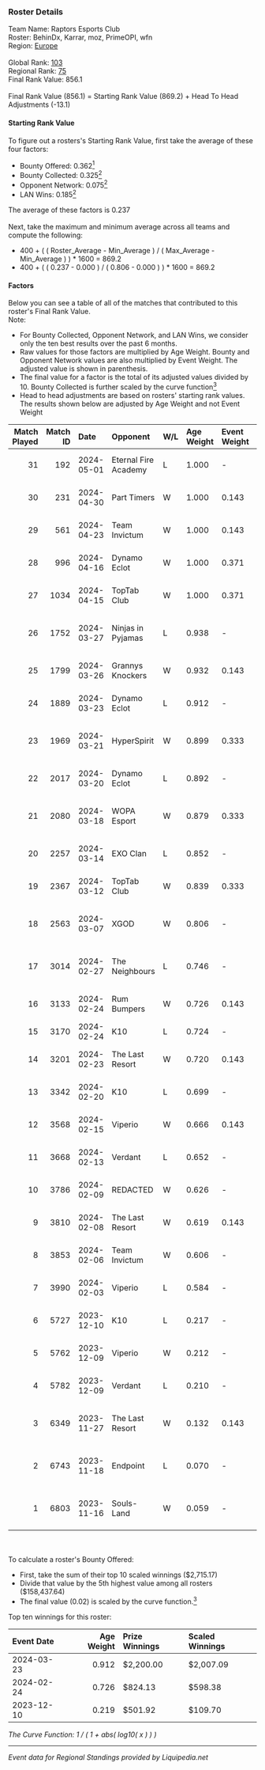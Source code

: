 ### Roster Details<br />
Team Name: Raptors Esports Club<br />
Roster: BehinDx, Karrar, moz, PrimeOPI, wfn<br />
Region: [Europe]( ../standings_europe.md)<br />
<br />
Global Rank: [103](../standings_global.md)<br />
Regional Rank: [75]( ../standings_europe.md)<br />
Final Rank Value:  856.1<br />
<br />
Final Rank Value (856.1) = Starting Rank Value (869.2) + Head To Head Adjustments (-13.1)<br />

#### Starting Rank Value<br />
To figure out a rosters's Starting Rank Value, first take the average of these four factors:<br />
- Bounty Offered: 0.362[<sup>1</sup>](#table2)
- Bounty Collected: 0.325[<sup>2</sup>](#table1)
- Opponent Network: 0.075[<sup>2</sup>](#table1)
- LAN Wins: 0.185[<sup>2</sup>](#table1)

The average of these factors is 0.237<br />
<br />
Next, take the maximum and minimum average across all teams and compute the following:<br />
- 400 + ( ( Roster_Average - Min_Average ) / ( Max_Average - Min_Average ) ) * 1600 = 869.2
- 400 + ( ( 0.237 - 0.000 ) / ( 0.806 - 0.000 ) ) * 1600 = 869.2


#### Factors<br />
Below you can see a table of all of the matches that contributed to this roster's Final Rank Value.<br />
Note:<br />

- For Bounty Collected, Opponent Network, and LAN Wins, we consider only the ten best results over the past 6 months.
- Raw values for those factors are multiplied by Age Weight. Bounty and Opponent Network values are also multiplied by Event Weight. The adjusted value is shown in parenthesis.
- The final value for a factor is the total of its adjusted values divided by 10. Bounty Collected is further scaled by the curve function[<sup>3</sup>](#curveFunction)
- Head to head adjustments are based on rosters' starting rank values. The results shown below are adjusted by Age Weight and not Event Weight
<span id="table1"></span><br />


| Match Played | Match ID | Date       | Opponent             | W/L | Age Weight | Event Weight | Bounty Collected | Opponent Network | LAN Wins  | H2H Adj. | Roster                                          |
| -: | -: | :- | :- | :- | :- | :- | :- | :- | :- | -: | :- |
|           31 |      192 | 2024-05-01 | Eternal Fire Academy | L   | 1.000      | -            | -                | -                | -         |   -27.51 | BehinDx, Karrar, moz, PrimeOPI, wfn             |
|           30 |      231 | 2024-04-30 | Part Timers          | W   | 1.000      | 0.143        | 0.000 (0.000)    | -                | 0 (0.000) |     3.54 | BehinDx, Karrar, moz, PrimeOPI, wfn             |
|           29 |      561 | 2024-04-23 | Team Invictum        | W   | 1.000      | 0.143        | 0.000 (0.000)    | 0.141 (0.020)    | 0 (0.000) |     3.73 | BehinDx, Karrar, moz, PrimeOPI, wfn             |
|           28 |      996 | 2024-04-16 | Dynamo Eclot         | W   | 1.000      | 0.371        | 0.189 (0.070)    | 0.953 (0.354)    | 0 (0.000) |    21.57 | BehinDx, Karrar, moz, PrimeOPI, wfn             |
|           27 |     1034 | 2024-04-15 | TopTab Club          | W   | 1.000      | 0.371        | -                | 0.065 (0.024)    | 0 (0.000) |     4.21 | BehinDx, Karrar, moz, PrimeOPI, wfn             |
|           26 |     1752 | 2024-03-27 | Ninjas in Pyjamas    | L   | 0.938      | -            | -                | -                | -         |    -5.26 | alex, BluePho3nix, maxster, REZ, Silence        |
|           25 |     1799 | 2024-03-26 | Grannys Knockers     | W   | 0.932      | 0.143        | 0.061 (0.008)    | 0.177 (0.024)    | 0 (0.000) |    17.20 | BehinDx, Karrar, moz, PrimeOPI, wfn             |
|           24 |     1889 | 2024-03-23 | Dynamo Eclot         | L   | 0.912      | -            | -                | -                | -         |    -6.17 | BehinDx, Karrar, moz, PrimeOPI, wfn             |
|           23 |     1969 | 2024-03-21 | HyperSpirit          | W   | 0.899      | 0.333        | 0.009 (0.003)    | 0.293 (0.088)    | 0 (0.000) |    10.10 | ADRON, GEOHYPE, kritik, smekk, swiiffter        |
|           22 |     2017 | 2024-03-20 | Dynamo Eclot         | L   | 0.892      | -            | -                | -                | -         |    -5.50 | BehinDx, Karrar, moz, PrimeOPI, wfn             |
|           21 |     2080 | 2024-03-18 | WOPA Esport          | W   | 0.879      | 0.333        | 0.009 (0.003)    | 0.485 (0.142)    | 0 (0.000) |    11.34 | brzer, Gnøffe, Leakz, LUMSEN, Pellyy            |
|           20 |     2257 | 2024-03-14 | EXO Clan             | L   | 0.852      | -            | -                | -                | -         |   -11.12 | BehinDx, Karrar, moz, PrimeOPI, wfn             |
|           19 |     2367 | 2024-03-12 | TopTab Club          | W   | 0.839      | 0.333        | -                | 0.065 (0.018)    | -         |     4.05 | BehinDx, Karrar, moz, PrimeOPI, wfn             |
|           18 |     2563 | 2024-03-07 | XGOD                 | W   | 0.806      | -            | -                | -                | -         |     3.33 | Dosia, dukefissura, ice, kade0, mou             |
|           17 |     3014 | 2024-02-27 | The Neighbours       | L   | 0.746      | -            | -                | -                | -         |   -16.58 | AwaykeN, Duplicate, eraa, RuStY, Thomas         |
|           16 |     3133 | 2024-02-24 | Rum Bumpers          | W   | 0.726      | 0.143        | 0.002 (0.000)    | -                | 1 (0.726) |     7.17 | BehinDx, Karrar, moz, PrimeOPI, wfn             |
|           15 |     3170 | 2024-02-24 | K10                  | L   | 0.724      | -            | -                | -                | -         |   -11.14 | Rezst, shyyne, SLY, Tree, yz0                   |
|           14 |     3201 | 2024-02-23 | The Last Resort      | W   | 0.720      | 0.143        | 0.001 (0.000)    | 0.240 (0.025)    | 1 (0.720) |     6.90 | AdamJC, Bigun, Fizzy, Flicky, ve1nzo            |
|           13 |     3342 | 2024-02-20 | K10                  | L   | 0.699      | -            | -                | -                | -         |   -11.46 | Kisynergy, Rezst, shyyne, Tree, yz0             |
|           12 |     3568 | 2024-02-15 | Viperio              | W   | 0.666      | 0.143        | -                | 0.321 (0.031)    | -         |     5.71 | cryths, mAnGo, MMS, ReegaN, zodi                |
|           11 |     3668 | 2024-02-13 | Verdant              | L   | 0.652      | -            | -                | -                | -         |    -6.38 | BehinDx, Karrar, moz, PrimeOPI, wfn             |
|           10 |     3786 | 2024-02-09 | REDACTED             | W   | 0.626      | -            | -                | -                | -         |     1.41 | Avi, FelixO, frosty, Heartles, tua              |
|            9 |     3810 | 2024-02-08 | The Last Resort      | W   | 0.619      | 0.143        | 0.001 (0.000)    | 0.240 (0.021)    | -         |     5.13 | AdamJC, Bigun, Fizzy, Flicky, ve1nzo            |
|            8 |     3853 | 2024-02-06 | Team Invictum        | W   | 0.606      | -            | -                | -                | -         |     1.41 | BehinDx, Karrar, moz, PrimeOPI, wfn             |
|            7 |     3990 | 2024-02-03 | Viperio              | L   | 0.584      | -            | -                | -                | -         |   -14.68 | BehinDx, Karrar, moz, PrimeOPI, wfn             |
|            6 |     5727 | 2023-12-10 | K10                  | L   | 0.217      | -            | -                | -                | -         |    -3.24 | BehinDx, Fizzy, Karrar, luccs, moz              |
|            5 |     5762 | 2023-12-09 | Viperio              | W   | 0.212      | -            | -                | -                | 1 (0.212) |     1.25 | JAUSTERE, MMS, papp, ReegaN, zodi               |
|            4 |     5782 | 2023-12-09 | Verdant              | L   | 0.210      | -            | -                | -                | -         |    -2.17 | BehinDx, Fizzy, Karrar, luccs, moz              |
|            3 |     6349 | 2023-11-27 | The Last Resort      | W   | 0.132      | 0.143        | 0.001 (0.000)    | -                | -         |     1.06 | AdamJC, Bigun, Flicky, ve1nzo, Wiiam            |
|            2 |     6743 | 2023-11-18 | Endpoint             | L   | 0.070      | -            | -                | -                | -         |    -1.17 | BehinDx, Fizzy, Karrar, luccs, PrimeOPI         |
|            1 |     6803 | 2023-11-16 | Souls-Land           | W   | 0.059      | -            | -                | -                | -         |     0.15 | Harborboy, Kisynergy, SundanceK1d, wh1mzzz, xrt |

<br />
<span id="table2"></span><br />
To calculate a roster's Bounty Offered:<br />

- First, take the sum of their top 10 scaled winnings ($2,715.17)
- Divide that value by the 5th highest value among all rosters ($158,437.64)
- The final value (0.02) is scaled by the curve function.[<sup>3</sup>](#curveFunction)

Top ten winnings for this roster:<br />

| Event Date | Age Weight | Prize Winnings | Scaled Winnings |
| :- | -: | :- | :- |
| 2024-03-23 |      0.912 | $2,200.00      | $2,007.09       |
| 2024-02-24 |      0.726 | $824.13        | $598.38         |
| 2023-12-10 |      0.219 | $501.92        | $109.70         |


<span id="curveFunction"></span>_The Curve Function: 1 / ( 1 + abs( log10( x ) ) )_<br />

---
_Event data for Regional Standings provided by Liquipedia.net_<br />
